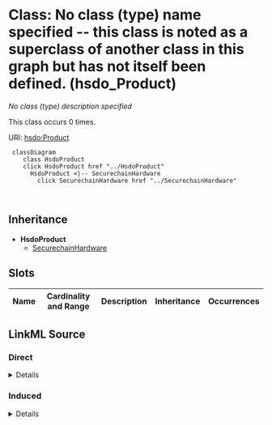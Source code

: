 

# Class: No class (type) name specified -- this class is noted as a superclass of another class in this graph but has not itself been defined. (hsdo_Product)


_No class (type) description specified_






This class occurs 0 times.


URI: [hsdo:Product](http://schema.org/Product)






```mermaid
 classDiagram
    class HsdoProduct
    click HsdoProduct href "../HsdoProduct"
      HsdoProduct <|-- SecurechainHardware
        click SecurechainHardware href "../SecurechainHardware"
      
      
```





## Inheritance
* **HsdoProduct**
    * [SecurechainHardware](../classes/SecurechainHardware.md)



## Slots

| Name | Cardinality and Range | Description | Inheritance | Occurrences |
| ---  | --- | --- | --- | --- |














## LinkML Source

<!-- TODO: investigate https://stackoverflow.com/questions/37606292/how-to-create-tabbed-code-blocks-in-mkdocs-or-sphinx -->

### Direct

<details>

```yaml
name: hsdo_Product
conforms_to: No schema conformance document specified
annotations:
  count:
    tag: count
    value: 0
description: No class (type) description specified
title: No class (type) name specified -- this class is noted as a superclass of another
  class in this graph but has not itself been defined.
from_schema: secure-chain-kg
rank: 1000
class_uri: hsdo:Product

```
</details>

### Induced

<details>

```yaml
name: hsdo_Product
conforms_to: No schema conformance document specified
annotations:
  count:
    tag: count
    value: 0
description: No class (type) description specified
title: No class (type) name specified -- this class is noted as a superclass of another
  class in this graph but has not itself been defined.
from_schema: secure-chain-kg
rank: 1000
class_uri: hsdo:Product

```
</details>